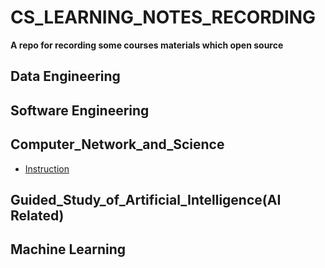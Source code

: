 # CS_LEARNING_NOTES_RECORDING

**A repo for recording some courses materials which open source**
  
## Data Engineering

## Software Engineering

## Computer_Network_and_Science
- [Instruction](./Computer_Network_and_Science/README.md)
## Guided_Study_of_Artificial_Intelligence(AI Related)

## Machine Learning